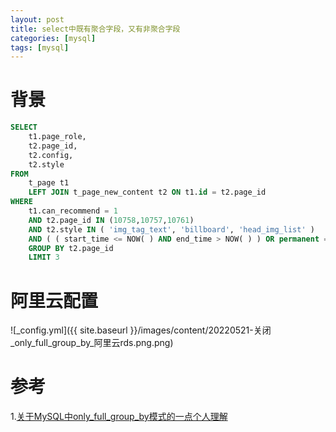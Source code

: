 ```yaml
---
layout: post
title: select中既有聚合字段，又有非聚合字段
categories: [mysql]
tags: [mysql]
---
```


# 背景
```sql
SELECT
	t1.page_role,
	t2.page_id,
	t2.config,
	t2.style 
FROM
	t_page t1
	LEFT JOIN t_page_new_content t2 ON t1.id = t2.page_id 
WHERE
	t1.can_recommend = 1 
	AND t2.page_id IN (10758,10757,10761)
	AND t2.style IN ( 'img_tag_text', 'billboard', 'head_img_list' ) 
	AND ( ( start_time <= NOW( ) AND end_time > NOW( ) ) OR permanent = 1 ) 
	GROUP BY t2.page_id
	LIMIT 3
```

# 阿里云配置

![_config.yml]({{ site.baseurl }}/images/content/20220521-关闭_only_full_group_by_阿里云rds.png.png)


# 参考
1.[关于MySQL中only_full_group_by模式的一点个人理解](https://www.jianshu.com/p/7f532985ff39)
